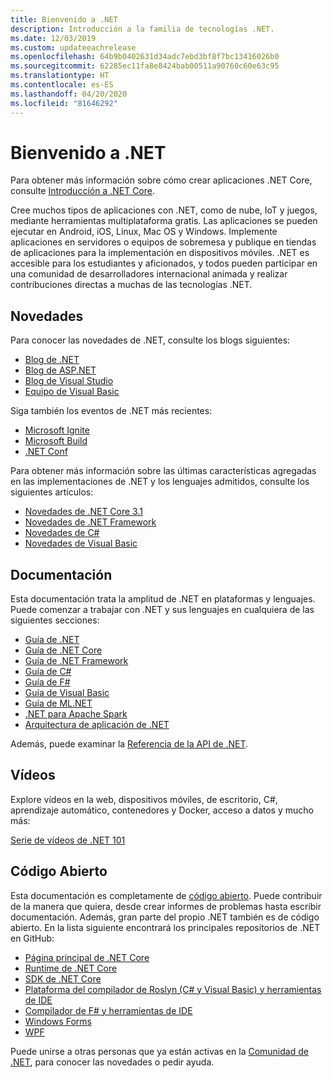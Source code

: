```yaml
---
title: Bienvenido a .NET
description: Introducción a la familia de tecnologías .NET.
ms.date: 12/03/2019
ms.custom: updateeachrelease
ms.openlocfilehash: 64b9b0402631d34adc7ebd3bf8f7bc13416026b0
ms.sourcegitcommit: 62285ec11fa8e8424bab00511a90760c60e63c95
ms.translationtype: HT
ms.contentlocale: es-ES
ms.lasthandoff: 04/20/2020
ms.locfileid: "81646292"
---
```

# <a name="welcome-to-net"></a>Bienvenido a .NET

Para obtener más información sobre cómo crear aplicaciones .NET Core, consulte [Introducción a .NET Core](core/get-started.md).

Cree muchos tipos de aplicaciones con .NET, como de nube, IoT y juegos, mediante herramientas multiplataforma gratis. Las aplicaciones se pueden ejecutar en Android, iOS, Linux, Mac OS y Windows. Implemente aplicaciones en servidores o equipos de sobremesa y publique en tiendas de aplicaciones para la implementación en dispositivos móviles. .NET es accesible para los estudiantes y aficionados, y todos pueden participar en una comunidad de desarrolladores internacional animada y realizar contribuciones directas a muchas de las tecnologías .NET.

## <a name="news"></a>Novedades

Para conocer las novedades de .NET, consulte los blogs siguientes:

- [Blog de .NET](https://devblogs.microsoft.com/dotnet/)
- [Blog de ASP.NET](https://devblogs.microsoft.com/aspnet/)
- [Blog de Visual Studio](https://devblogs.microsoft.com/visualstudio/)
- [Equipo de Visual Basic](https://devblogs.microsoft.com/vbteam/)

Siga también los eventos de .NET más recientes:

- [Microsoft Ignite](https://www.microsoft.com/ignite)
- [Microsoft Build](https://www.microsoft.com/build)
- [.NET Conf](https://www.dotnetconf.net/)

Para obtener más información sobre las últimas características agregadas en las implementaciones de .NET y los lenguajes admitidos, consulte los siguientes artículos:

- [Novedades de .NET Core 3.1](core/whats-new/dotnet-core-3-1.md)
- [Novedades de .NET Framework](framework/whats-new/index.md)
- [Novedades de C#](csharp/whats-new/index.md)
- [Novedades de Visual Basic](visual-basic/getting-started/whats-new.md)

## <a name="documentation"></a>Documentación

Esta documentación trata la amplitud de .NET en plataformas y lenguajes. Puede comenzar a trabajar con .NET y sus lenguajes en cualquiera de las siguientes secciones:

- [Guía de .NET](standard/index.yml)
- [Guía de .NET Core](core/index.yml)
- [Guía de .NET Framework](framework/index.yml)
- [Guía de C#](csharp/index.yml)
- [Guía de F#](fsharp/index.yml)
- [Guía de Visual Basic](visual-basic/index.yml)
- [Guía de ML.NET](machine-learning/index.yml)
- [.NET para Apache Spark](spark/index.yml)
- [Arquitectura de aplicación de .NET](architecture/index.yml)

Además, puede examinar la [Referencia de la API de .NET](/dotnet/api).

## <a name="videos"></a>Vídeos

Explore vídeos en la web, dispositivos móviles, de escritorio, C#, aprendizaje automático, contenedores y Docker, acceso a datos y mucho más:

[Serie de vídeos de .NET 101](https://dotnet.microsoft.com/learn/videos)

## <a name="open-source"></a>Código Abierto

Esta documentación es completamente de [código abierto](https://github.com/dotnet/docs). Puede contribuir de la manera que quiera, desde crear informes de problemas hasta escribir documentación. Además, gran parte del propio .NET también es de código abierto. En la lista siguiente encontrará los principales repositorios de .NET en GitHub:

- [Página principal de .NET Core](https://github.com/dotnet/core)
- [Runtime de .NET Core](https://github.com/dotnet/runtime)
- [SDK de .NET Core](https://github.com/dotnet/sdk)
- [Plataforma del compilador de Roslyn (C# y Visual Basic) y herramientas de IDE](https://github.com/dotnet/roslyn)
- [Compilador de F# y herramientas de IDE](https://github.com/dotnet/fsharp)
- [Windows Forms](https://github.com/dotnet/winforms)
- [WPF](https://github.com/dotnet/wpf)

Puede unirse a otras personas que ya están activas en la [Comunidad de .NET](https://dotnet.microsoft.com/platform/community), para conocer las novedades o pedir ayuda.
